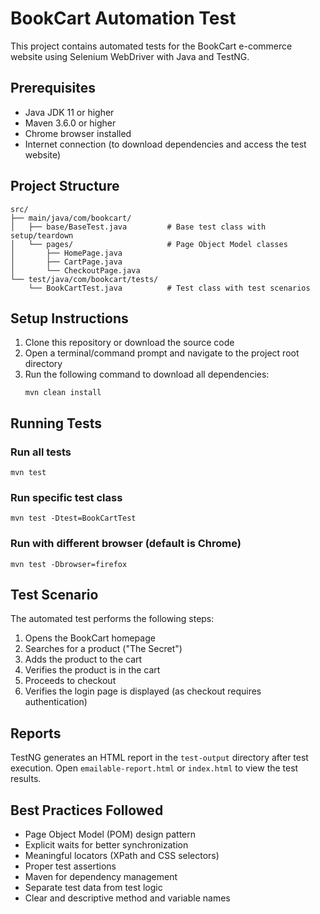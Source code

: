 # BookCart Automation Test

This project contains automated tests for the BookCart e-commerce website using Selenium WebDriver with Java and TestNG.

## Prerequisites

- Java JDK 11 or higher
- Maven 3.6.0 or higher
- Chrome browser installed
- Internet connection (to download dependencies and access the test website)

## Project Structure

```
src/
├── main/java/com/bookcart/
│   ├── base/BaseTest.java         # Base test class with setup/teardown
│   └── pages/                     # Page Object Model classes
│       ├── HomePage.java
│       ├── CartPage.java
│       └── CheckoutPage.java
└── test/java/com/bookcart/tests/
    └── BookCartTest.java          # Test class with test scenarios
```

## Setup Instructions

1. Clone this repository or download the source code
2. Open a terminal/command prompt and navigate to the project root directory
3. Run the following command to download all dependencies:
   ```
   mvn clean install
   ```

## Running Tests

### Run all tests
```
mvn test
```

### Run specific test class
```
mvn test -Dtest=BookCartTest
```

### Run with different browser (default is Chrome)
```
mvn test -Dbrowser=firefox
```

## Test Scenario

The automated test performs the following steps:
1. Opens the BookCart homepage
2. Searches for a product ("The Secret")
3. Adds the product to the cart
4. Verifies the product is in the cart
5. Proceeds to checkout
6. Verifies the login page is displayed (as checkout requires authentication)

## Reports

TestNG generates an HTML report in the `test-output` directory after test execution. Open `emailable-report.html` or `index.html` to view the test results.

## Best Practices Followed

- Page Object Model (POM) design pattern
- Explicit waits for better synchronization
- Meaningful locators (XPath and CSS selectors)
- Proper test assertions
- Maven for dependency management
- Separate test data from test logic
- Clear and descriptive method and variable names

